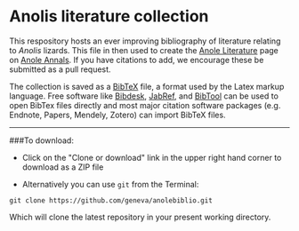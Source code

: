 # Anolis literature collection
This respository hosts an ever improving bibliography of literature relating to _Anolis_ lizards. This file in then used to create the [Anole Literature](http://www.anoleannals.org/anole-literature/anole-bibliography/) page on [Anole Annals](http://www.anoleannals.org). If you have citations to add, we encourage these be submitted as a pull request.

The collection is saved as a [BibTeX](http://www.bibtex.org) file, a format used by the Latex markup language. Free software like [Bibdesk](http://www.bibdesk.org), [JabRef](http://www.jabref.org/), and [BibTool](http://www.gerd-neugebauer.de/software/TeX/BibTool/en/) can be used to open BibTex files directly and most major citation software packages (e.g. Endnote, Papers, Mendely, Zotero) can import BibTeX files.

---
###To download:
- Click on the "Clone or download" link in the upper right hand corner to download as a ZIP file

- Alternatively you can use `git` from the Terminal:

 ```git clone https://github.com/geneva/anolebiblio.git```

 Which will clone the latest repository in your present working directory.


